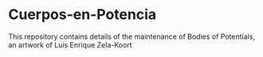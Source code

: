 # Cuerpos-en-Potencia
This repository contains details of the maintenance of Bodies of Potentials, an artwork of Luis Enrique Zela-Koort
